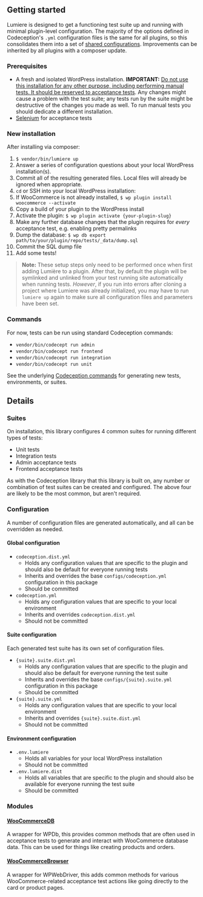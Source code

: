 ## Getting started
Lumiere is designed to get a functioning test suite up and running with minimal plugin-level configuration. The majority of the options defined in Codeception's `.yml` configuration files is the same for all plugins, so this consolidates them into a set of [shared configurations](configs). Improvements can be inherited by all plugins with a composer update.

### Prerequisites
- A fresh and isolated WordPress installation. **IMPORTANT:** <u>Do not use this installation for any other purpose, including performing manual tests. It should be reserved to acceptance tests</u>. Any changes might cause a problem with the test suite; any tests run by the suite might be destructive of the changes you made as well. To run manual tests you should dedicate a different installation.
- [Selenium](https://www.seleniumhq.org/download/) for acceptance tests

### New installation
After installing via composer:
1. `$ vendor/bin/lumiere up`
1. Answer a series of configuration questions about your local WordPress installation(s).
1. Commit all of the resulting generated files. Local files will already be ignored when appropriate.
1. `cd` or SSH into your local WordPress installation:
1. If WooCommerce is not already installed, `$ wp plugin install woocommerce --activate`
1. Copy a build of your plugin to the WordPress install
1. Activate the plugin: `$ wp plugin activate {your-plugin-slug}`
1. Make any further database changes that the plugin requires for _every_ acceptance test, e.g. enabling pretty permalinks
1. Dump the database: `$ wp db export path/to/your/plugin/repo/tests/_data/dump.sql`
1. Commit the SQL dump file
1. Add some tests!

> **Note:** These setup steps only need to be performed once when first adding Lumière to a plugin. After that, by default the plugin will be symlinked and unlinked from your test running site automatically when running tests. _However_, if you run into errors after cloning a project where Lumiere was already initialized, you may have to run `lumiere up` again to make sure all configuration files and parameters have been set.

### Commands

For now, tests can be run using standard Codeception commands:
- `vendor/bin/codecept run admin`
- `vendor/bin/codecept run frontend`
- `vendor/bin/codecept run integration`
- `vendor/bin/codecept run unit`

See the underlying [Codeception commands](https://codeception.com/docs/reference/Commands) for generating new tests, environments, or suites.

## Details

### Suites
On installation, this library configures 4 common suites for running different types of tests:
- Unit tests
- Integration tests
- Admin acceptance tests
- Frontend acceptance tests

As with the Codeception library that this library is built on, any number or combination of test suites can be created and configured. The above four are likely to be the most common, but aren't required.

### Configuration
A number of configuration files are generated automatically, and all can be overridden as needed.

#### Global configuration
- `codeception.dist.yml`
    - Holds any configuration values that are specific to the plugin and should also be default for everyone running tests
    - Inherits and overrides the base `configs/codeception.yml` configuration in this package
    - Should be committed
- `codeception.yml`
    - Holds any configuration values that are specific to your local environment
    - Inherits and overrides `codeception.dist.yml`
    - Should not be committed
    
#### Suite configuration
Each generated test suite has its own set of configuration files.

- `{suite}.suite.dist.yml`
    - Holds any configuration values that are specific to the plugin and should also be default for everyone running the test suite
    - Inherits and overrides the base `configs/{suite}.suite.yml` configuration in this package
    - Should be committed
- `{suite}.suite.yml`
    - Holds any configuration values that are specific to your local environment
    - Inherits and overrides `{suite}.suite.dist.yml`
    - Should not be committed
    
#### Environment configuration
- `.env.lumiere`
    - Holds all variables for your local WordPress installation
    - Should not be committed
- `.env.lumiere.dist`
    - Holds all variables that are specific to the plugin and should also be available for everyone running the test suite
    - Should be committed
    
### Modules

#### [WooCommerceDB](src/Codeception/Module/WooCommerceDB.php)
A wrapper for WPDb, this provides common methods that are often used in acceptance tests to generate and interact with WooCommerce database data. This can be used for things like creating products and orders.

#### [WooCommerceBrowser](src/Codeception/Module/WooCommerceBrowser.php)
A wrapper for WPWebDriver, this adds common methods for various WooCommerce-related acceptance test actions like going directly to the card or product pages.


